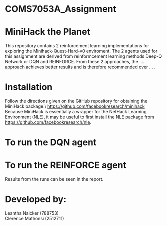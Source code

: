 # COMS7053A_Assignment
# MiniHack the  Planet
This repository contains 2 reinforcement learning implementations for exploring the Minihack-Quest-Hard-v0 enviroment. The 2 agents used for this assignment are derived from reinformcement learning methods Deep-Q Network or DQN and REINFORCE. From these 2 approaches, the .... approach achieves better results and is therefore recommended over ... .

# Installation
Follow the directions given on the GitHub repository for obtaining the MiniHack package.\ https://github.com/facebookresearch/minihack \
Because MiniHack is essentially a wrapper for the NetHack Learning Environment (NLE), it may be useful to first install the NLE package from https://github.com/facebookresearch/nle.

# To run the DQN agent

# To run the REINFORCE agent

Results from the runs can be seen in the report.

# Developed by:
Leantha Naicker (788753) \
Clerence Mathonsi (2512711)
